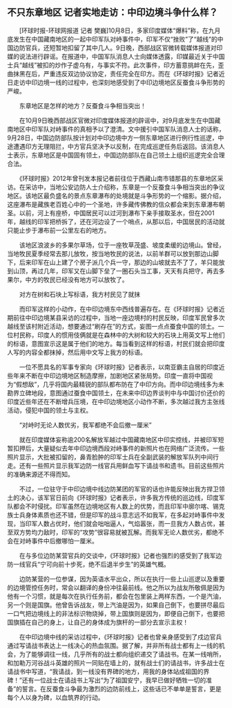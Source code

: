 ## 不只东章地区 记者实地走访：中印边境斗争什么样？
　　[环球时报-环球网报道 记者 樊巍]10月8日，多家印度媒体“爆料”称，在九月底发生在中国藏南地区的一起中印军队对峙事件中，印军不仅“挫败”了“越线”的中国边防官兵，还短暂地扣留了其中几人。9日晚，西部战区官微转载媒体报道对印媒的说法进行辟谣。在报道中，中国军队消息人士向媒体透露，印媒最近关于中国士兵“越线”被扣的炒作子虚乌有，与事实不符。此次事件，印方蓄意挑衅在先，歪曲抹黑在后，严重违反双边协议协定，责任完全在印方。而在《环球时报》记者近日走访中印边境一线的过程中，也深刻地感受到了中印边境地区反蚕食斗争形势的严峻。

　　东章地区是怎样的地方？反蚕食斗争相当突出！

　　在10月9日晚西部战区官微对印度媒体报道的辟谣中，对9月底发生在中国藏南地区中印军队对峙事件的真相予以了澄清。文中援引中国军队消息人士的话称，9月28日，中国边防部队按计划对中印边境中方一侧东章地区进行例行性巡逻，中途遭遇印方无理阻拦，中方官兵坚决予以反制，在完成巡逻任务后返回。该消息人士表示，东章地区是中国固有领土，中国边防部队在自己领土上组织巡逻完全合理合法。

　　《环球时报》2012年曾刊发本报记者前往位于西藏山南市错那县的东章地区采访。在采访中，当地公安边防人士介绍称，东章是一个反蚕食斗争相当突出的争议地区。该地区最负盛名的景点东章瀑布的处境就是斗争形势的一个缩影。据介绍，这座瀑布是藏族老百姓心中的一个圣地，许多藏传佛教的信众都会来到东章瀑布朝圣。以前，河上有座桥，中国居民可以过河到瀑布下亲手接取圣水，但在2001年，越线的印军把桥拆了，还在河边设了一个哨点，从那以后，中国居民的活动就只能止步于瀑布前一公里左右的地方。

　　该地区浪波乡的多果尔草场，位于一座牧草茂盛、坡度柔缓的边境山。曾经，当地牧民夏季经常去那儿放牧，按当地牧民的说法，以前羊群可以放到那边山脚下，后来印军在山上建了个房子派几个兵一守，那边的山坡就去不了了，羊只能放到山顶，再过几年，印军又在山脚下垒了一圈石头当工事，天天有兵把守，再去多果尔，中方的牧民已经没有地方可以放牧了。

　　对方在树和石块上写标语，我方村民见了就抹

　　而印军这样的小动作，在中印边境东中西线普遍存在。在《环球时报》记者近期前往中印边境某县采访的过程中，当地一座边境村的村民反映，印度军民曾多次越线至该村附近活动，想要通过“刷存在”的方式，妄图一点点蚕食中国的领土。一位村民称，印度人的惯用伎俩就是在森林中的大树和较大的石块上用英文写上他们的标语，意图宣示这是属于他们的地方。每当看到这样的标语，村民们就会把印度人写的内容全都抹掉，然后用中文写上我方的标语。

　　一位不愿具名的军事专家向《环球时报》记者表示，以南亚霸主自居的印度近些年来不断在中印边境地区制造摩擦，加剧地区紧张局势。印度一直将中国视为“假想敌”，几乎将国内最精锐的部队都布防在了中印方向。而中印边境线多为未勘界立碑地段，意图通过蚕食中国领土，在未来中印边界谈判中与中国讨价还价的印度近些年还在不断增兵压境，在中印边境地区小动作不断，多次越过我方主张线活动，侵犯中国的领土与主权。

　　“对峙时无论人数优劣，我军都绝不会后撤一厘米”

　　就在印度媒体妄称逾200名解放军越过中国藏南地区中印实控线，并被印军短暂扣押后，大量疑似去年中印边境西段对峙事件的新照片也在网络广泛流传。一些照片显示，大批被扣留的，鼻青脸肿的印军士兵在全副武装的解放军队列中间行走。还有一些照片显示我军边防一线官兵用鲜血写下请战书和遗书。目前这些照片的准确来源还不得而知。

　　不过，一位驻守于中印边境中线边防某团的军官的话也许能反映出我方捍卫领土的决心，该军官日前向《环球时报》记者表示，许多我方传统的巡边线，印度军队都会不时侵扰。印军虽然在边境地区有人数上的优势，而且印军中廓尔喀、锡克族士兵身体素质也还不错，但是印军的战斗意志远不如我军，在多起对峙事件中发现，当印军人数占优时，他们就会咄咄逼人，气焰嚣张，而一旦我方人数占优，甚至双方势均力敌时，印军的“攻势”很容易就被瓦解。而我军无论人数优劣，都绝不会在对峙事件中后撤哪怕一厘米。

　　在与多位边防某营官兵的交谈中，《环球时报》记者也强烈的感受到了我军边防一线官兵“宁可向前十步死，绝不后退半步生”的英雄气概。

　　边防某营的一位参谋，因为英语水平出众，所以在执行一些上山巡逻以及重要的边境管控任务时，常会以翻译的身份冲往最前线。他之所以为战友所敬佩是因为他有一个习惯，就是每次在执行任务前，都会在包里装上两样东西，一个是汽油，另一个则是国旗。他曾告诉战友，带上汽油是因为，如果自己倒下，也要拼尽最后一口气把边境线上的非法标识物烧掉，带上国旗则是因为，即便自己倒下，也要把国旗插在自己的身上，让自己的身体成为旗杆的一部分去宣示主权！

　　在中印边境中线的采访过程中，《环球时报》记者也曾亲身感受到了戍边官兵通过写请战书表达上一线决心的热血氛围。据了解，并非所有战士都有上一线的机会，为了能够调往一线，几乎所有的战士都向组织递交了请战书。在某一线哨所，和加勒万河谷战斗英雄的照片一同贴在墙上的，就有战士们的请战书，许多战士在请战书中写道，“我请战，到一线没有界碑的地方，用我的身体站成祖国的界碑！”还有一位战士在请战书上写出“为了祖国安宁，我早已做好牺牲一切的准备”的誓言。在反蚕食斗争最为激烈的边防前线上，这些话已不单单是誓言，更是每个人以身为碑，以血筑界的行动。


